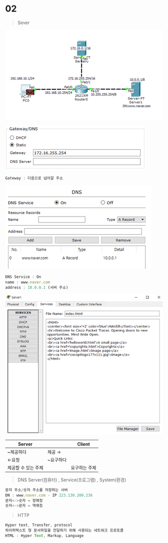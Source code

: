 # 02

> Sever
> 

![image.png](image.png)

![image.png](image%201.png)

```jsx
Gateway : 다음으로 넘어갈 주소
```

![image.png](image%202.png)

```jsx
DNS Service : On
name : www.naver.com
address : 10.0.0.1 (서버 주소)
```

![image.png](image%203.png)

| Server |  | Client |
| --- | --- | --- |
| ~제공하다 | 제공 →
 ←요청  | ~요구하다 |
| 제공할 수 있는 주체 |  | 요구하는 주체 |

> DNS Server(컴퓨터) , Service(프로그램) , System(환경)
> 

```jsx
문자 주소/숫자 주소를 저장하는 서버
DN : www.naver.com - IP 223.130.200.236
문자<->숫자 = 정매칭
숫자<->문자 = 역매칭
```

> HTTP
> 

```jsx
Hyper text, Transfer, protocol
하이퍼텍스트 형 문서파일을 전달하기 위해 사용되는 네트워크 프로토콜 
HTML : Hyper Text, Markup, Language
```
